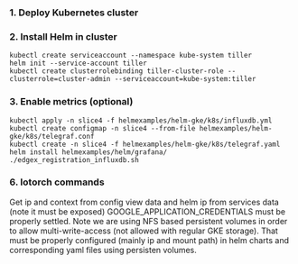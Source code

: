 ### 1. Deploy Kubernetes cluster

### 2. Install Helm in cluster
```
kubectl create serviceaccount --namespace kube-system tiller
helm init --service-account tiller
kubectl create clusterrolebinding tiller-cluster-role --clusterrole=cluster-admin --serviceaccount=kube-system:tiller
```
### 3. Enable metrics (optional)

``` 
kubectl apply -n slice4 -f helmexamples/helm-gke/k8s/influxdb.yml
kubectl create configmap -n slice4 --from-file helmexamples/helm-gke/k8s/telegraf.conf
kubectl create -n slice4 -f helmexamples/helm-gke/k8s/telegraf.yaml
helm install helmexamples/helm/grafana/
./edgex_registration_influxdb.sh
```

### 6. Iotorch commands 

Get ip and context from config view data and helm ip from services data (note it must be exposed)
GOOGLE_APPLICATION_CREDENTIALS must be properly settled.
Note we are using NFS based persistent volumes in order to allow multi-write-access (not allowed with regular GKE storage). That must be properly configured (mainly ip and mount path) in helm charts and corresponding yaml files using persisten volumes.
